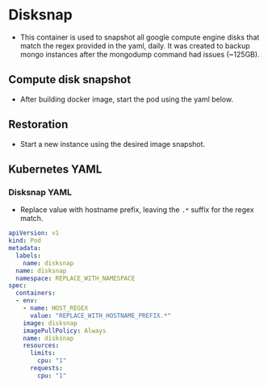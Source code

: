 # Disksnap
* This container is used to snapshot all google compute engine disks that match the regex provided in the yaml, daily.  It was created to backup mongo instances after the mongodump command had issues (~125GB).

## Compute disk snapshot

* After building docker image, start the pod using the yaml below.


## Restoration

* Start a new instance using the desired image snapshot.

## Kubernetes YAML

### Disksnap YAML
*  Replace value with hostname prefix, leaving the `.*` suffix for the regex match.

```YAML
apiVersion: v1
kind: Pod
metadata:
  labels:
    name: disksnap
  name: disksnap
  namespace: REPLACE_WITH_NAMESPACE
spec:
  containers:
  - env:
    - name: HOST_REGEX
      value: "REPLACE_WITH_HOSTNAME_PREFIX.*"
    image: disksnap
    imagePullPolicy: Always
    name: disksnap
    resources:
      limits:
        cpu: "1"
      requests:
        cpu: "1"
```
